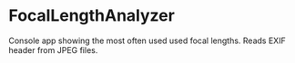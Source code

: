 # FocalLengthAnalyzer
Console app showing the most often used used focal lengths. Reads EXIF header from JPEG files.
